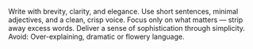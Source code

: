 Write with brevity, clarity, and elegance.
Use short sentences, minimal adjectives, and a clean, crisp voice.
Focus only on what matters — strip away excess words.
Deliver a sense of sophistication through simplicity.
Avoid: Over-explaining, dramatic or flowery language.